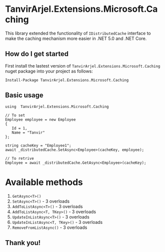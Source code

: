 # TanvirArjel.Extensions.Microsoft.Caching
This library extended the functionality of `IDistributedCache` interface to make the caching mechanism more easier in .NET 5.0 and .NET Core.

## How do I get started

First install the lastest version of `TanvirArjel.Extensions.Microsoft.Caching` nuget package into your project as follows:

    Install-Package TanvirArjel.Extensions.Microsoft.Caching
    
## Basic usage

    using  TanvirArjel.Extensions.Microsoft.Caching
    
    // To set
    Employee employee = new Employee
    {
       Id = 1,
       Name = "Tanvir"
    };
    
    string cacheKey = "Employee1";
    await _distributedCache.SetAsync<Employee>(cacheKey, employee);
    
    // To retrive
    Employee = await _distributedCache.GetAsync<Employee>(cacheKey);
    
# Available methods
  1. `GetAsync<T>()`
  2. `SetAsync<T>()` - 3 overloads
  3. `AddToListAsync<T>()` - 3 overloads
  4. `AddToListAsync<T, TKey>()` - 3 overloads
  5. `UpdateInListAsync<T>()` - 3 overloads
  6. `UpdateInListAsync<T, TKey>()` - 3 overloads
  7. `RemoveFromListAsync()` - 3 overloads
  
  ## Thank you!

